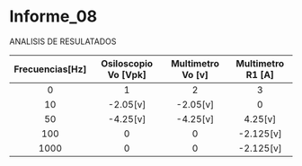 # Informe_08










ANALISIS DE RESULATADOS

|Frecuencias[Hz] |Osiloscopio Vo [Vpk] | Multimetro Vo [v]|Multimetro R1 [A]|
|  :---:|  :---: | :---: | :---: |
| 0     | 1      |2      |  3    |
| 10    | -2.05[v]|-2.05[v]|  0      |
| 50    | -4.25[v]|-4.25[v]|4.25[v]  |
| 100   | 0       |0       |-2.125[v]|
| 1000  | 0       |0       |-2.125[v]|

